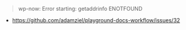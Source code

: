 > wp-now: Error starting: getaddrinfo ENOTFOUND
- https://github.com/adamziel/playground-docs-workflow/issues/32

